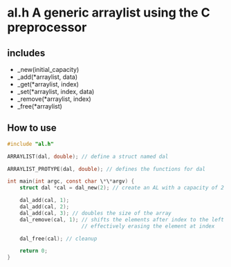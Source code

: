 # al.h A generic arraylist using the C preprocessor

## includes

* \_new(initial\_capacity)
* \_add(\*arraylist, data)
* \_get(\*arraylist, index)
* \_set(\*arraylist, index, data)
* \_remove(\*arraylist, index)
* \_free(\*arraylist)

## How to use

```c
#include "al.h"

ARRAYLIST(dal, double); // define a struct named dal

ARRAYLIST_PROTYPE(dal, double); // defines the functions for dal

int main(int argc, const char \*\*argv) {
    struct dal *cal = dal_new(2); // create an AL with a capacity of 2 elements

    dal_add(cal, 1);
    dal_add(cal, 2);
    dal_add(cal, 3); // doubles the size of the array
    dal_remove(cal, 1); // shifts the elements after index to the left
                        // effectively erasing the element at index

    dal_free(cal); // cleanup

    return 0;
}
```
